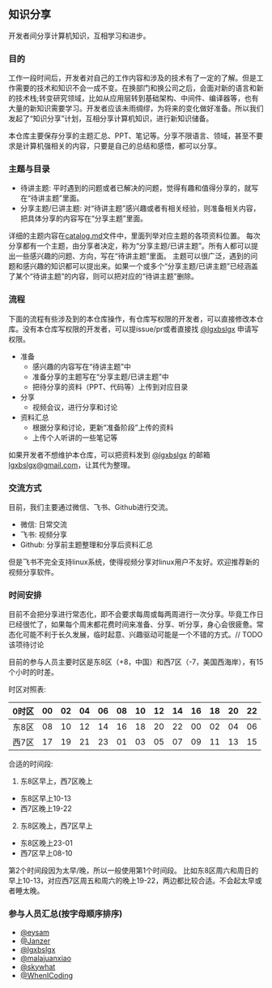## 知识分享
开发者间分享计算机知识，互相学习和进步。

### 目的
工作一段时间后，开发者对自己的工作内容和涉及的技术有了一定的了解。但是工作需要的技术和知识不会一成不变。在换部门和换公司之后，会面对新的语言和新的技术栈;转变研究领域，比如从应用层转到基础架构、中间件、编译器等，也有大量的新知识需要学习。开发者应该未雨绸缪，为将来的变化做好准备。所以我们发起了“知识分享”计划，互相分享计算机知识，进行新知识储备。

本仓库主要保存分享的主题汇总、PPT、笔记等。分享不限语言、领域，甚至不要求是计算机强相关的内容，只要是自己的总结和感悟，都可以分享。

### 主题与目录
- 待讲主题: 平时遇到的问题或者已解决的问题，觉得有趣和值得分享的，就写在“待讲主题”里面。
- 分享主题/已讲主题: 对“待讲主题”感兴趣或者有相关经验，则准备相关内容，把具体分享的内容写在“分享主题”里面。

详细的主题内容在[catalog.md](https://github.com/jnudeveloper/sharing/blob/master/catalog.md)文件中，里面列举对应主题的各项资料位置。
每次分享都有一个主题，由分享者决定，称为“分享主题/已讲主题”。所有人都可以提出一些感兴趣的问题、方向，写在“待讲主题”里面。
主题可以很广泛，遇到的问题和感兴趣的知识都可以提出来。如果一个或多个“分享主题/已讲主题”已经涵盖了某个“待讲主题”的内容，则可以把对应的“待讲主题”删除。

### 流程
下面的流程有些涉及到的本仓库操作，有仓库写权限的开发者，可以直接修改本仓库。没有本仓库写权限的开发者，可以提issue/pr或者直接找 [@lgxbslgx](https://github.com/lgxbslgx) 申请写权限。

- 准备
    - 感兴趣的内容写在“待讲主题”中
    - 准备分享的主题写在“分享主题/已讲主题”中
    - 把待分享的资料（PPT、代码等）上传到对应目录
- 分享
    - 视频会议，进行分享和讨论
- 资料汇总
    - 根据分享和讨论，更新“准备阶段”上传的资料
    - 上传个人听讲的一些笔记等

如果开发者不想维护本仓库，可以把资料发到 [@lgxbslgx](https://github.com/lgxbslgx) 的邮箱 lgxbslgx@gmail.com，让其代为整理。

### 交流方式
目前，我们主要通过微信、飞书、Github进行交流。
- 微信: 日常交流
- 飞书: 视频分享
- Github: 分享前主题整理和分享后资料汇总

但是飞书不完全支持linux系统，使得视频分享对linux用户不友好。欢迎推荐新的视频分享软件。

### 时间安排
目前不会把分享进行常态化，即不会要求每周或每两周进行一次分享。毕竟工作日已经很忙了，如果每个周末都花费时间来准备、分享、听分享，身心会很疲惫。常态化可能不利于长久发展，临时起意、兴趣驱动可能是一个不错的方式。// TODO 该项待讨论

目前的参与人员主要时区是东8区（+8，中国）和西7区（-7，美国西海岸），有15个小时的时差。

时区对照表:

|0时区|00|02|04|06|08|10|12|14|16|18|20|22|
|----|----|----|----|----|----|----|----|----|----|----|----|----|
|东8区|08|10|12|14|16|18|20|22|00|02|04|06|
|西7区|17|19|21|23|01|03|05|07|09|11|13|15|

合适的时间段:

1. 东8区早上，西7区晚上
- 东8区早上10-13
- 西7区晚上19-22

2. 东8区晚上，西7区早上
- 东8区晚上23-01
- 西7区早上08-10

第2个时间段因为太早/晚，所以一般使用第1个时间段。
比如东8区周六和周日的早上10-13，对应西7区周五和周六的晚上19-22，两边都比较合适。不会起太早或者睡太晚。

### 参与人员汇总(按字母顺序排序)
- [@eysam](https://github.com/eysam)
- [@Janzer](https://github.com/Janzer)
- [@lgxbslgx](https://github.com/lgxbslgx)
- [@malajuanxiao](https://github.com/malajuanxiao)
- [@skywhat](https://github.com/skywhat)
- [@WhenICoding](https://github.com/WhenICoding)
